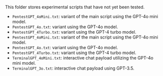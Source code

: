 This folder stores experimental scripts that have not yet been tested.

- `PentestGPT_4oMini.txt`: variant of the main script using the GPT-4o mini model.
- `PentestGPT_4o.txt`: variant using the GPT-4o model.
- `PentestGPT_4Turbo.txt`: variant using the GPT-4 turbo model.
- `PentestGPT_4oMini.txt`: variant of the main script using the GPT-4o mini model.
- `PentestGPT_4o.txt`: variant using the GPT-4o model.
- `PentestGPT_4Turbo.txt`: variant using the GPT-4 turbo model.
- `TerminalGPT_4oMini.txt`: interactive chat payload utilizing the GPT-4o mini model.
- `TerminalGPT_3o.txt`: interactive chat payload using GPT-3.5.

